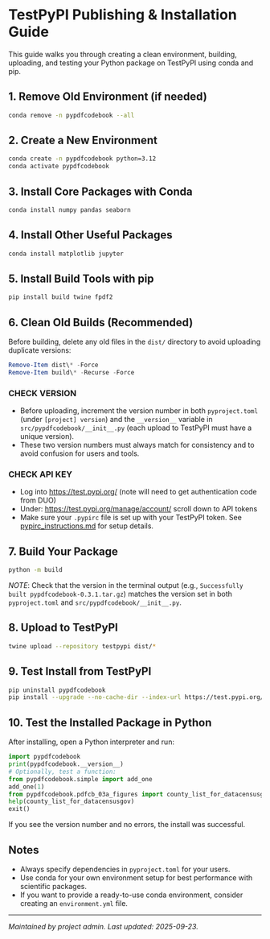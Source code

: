 # TestPyPI Publishing & Installation Guide

This guide walks you through creating a clean environment, building, uploading, and testing your Python package on TestPyPI using conda and pip.

## 1. Remove Old Environment (if needed)
```sh
conda remove -n pypdfcodebook --all
```

## 2. Create a New Environment
```sh
conda create -n pypdfcodebook python=3.12
conda activate pypdfcodebook
```

## 3. Install Core Packages with Conda
```sh
conda install numpy pandas seaborn
```

## 4. Install Other Useful Packages
```sh
conda install matplotlib jupyter
```

## 5. Install Build Tools with pip
```sh
pip install build twine fpdf2
```

## 6. Clean Old Builds (Recommended)
Before building, delete any old files in the `dist/` directory to avoid uploading duplicate versions:
```powershell
Remove-Item dist\* -Force
Remove-Item build\* -Recurse -Force
```

### CHECK VERSION
- Before uploading, increment the version number in both `pyproject.toml` (under `[project] version`) and the `__version__` variable in `src/pypdfcodebook/__init__.py` (each upload to TestPyPI must have a unique version).
- These two version numbers must always match for consistency and to avoid confusion for users and tools.

### CHECK API KEY
- Log into https://test.pypi.org/ (note will need to get authentication code from DUO)
- Under: https://test.pypi.org/manage/account/ scroll down to API tokens
- Make sure your `.pypirc` file is set up with your TestPyPI token. See [pypirc_instructions.md](pypirc_instructions.md) for setup details.

## 7. Build Your Package
```sh
python -m build
```

_NOTE_: Check that the version in the terminal output (e.g., `Successfully built pypdfcodebook-0.3.1.tar.gz`) matches the version set in both `pyproject.toml` and `src/pypdfcodebook/__init__.py`.

## 8. Upload to TestPyPI
```sh
twine upload --repository testpypi dist/*
```

## 9. Test Install from TestPyPI
```sh
pip uninstall pypdfcodebook
pip install --upgrade --no-cache-dir --index-url https://test.pypi.org/simple/ --extra-index-url https://pypi.org/simple pypdfcodebook
```

## 10. Test the Installed Package in Python
After installing, open a Python interpreter and run:
```python
import pypdfcodebook
print(pypdfcodebook.__version__)
# Optionally, test a function:
from pypdfcodebook.simple import add_one
add_one(1)
from pypdfcodebook.pdfcb_03a_figures import county_list_for_datacensusgov
help(county_list_for_datacensusgov)
exit()
```
If you see the version number and no errors, the install was successful.

## Notes
- Always specify dependencies in `pyproject.toml` for your users.
- Use conda for your own environment setup for best performance with scientific packages.
- If you want to provide a ready-to-use conda environment, consider creating an `environment.yml` file.

---
*Maintained by project admin. Last updated: 2025-09-23.*

